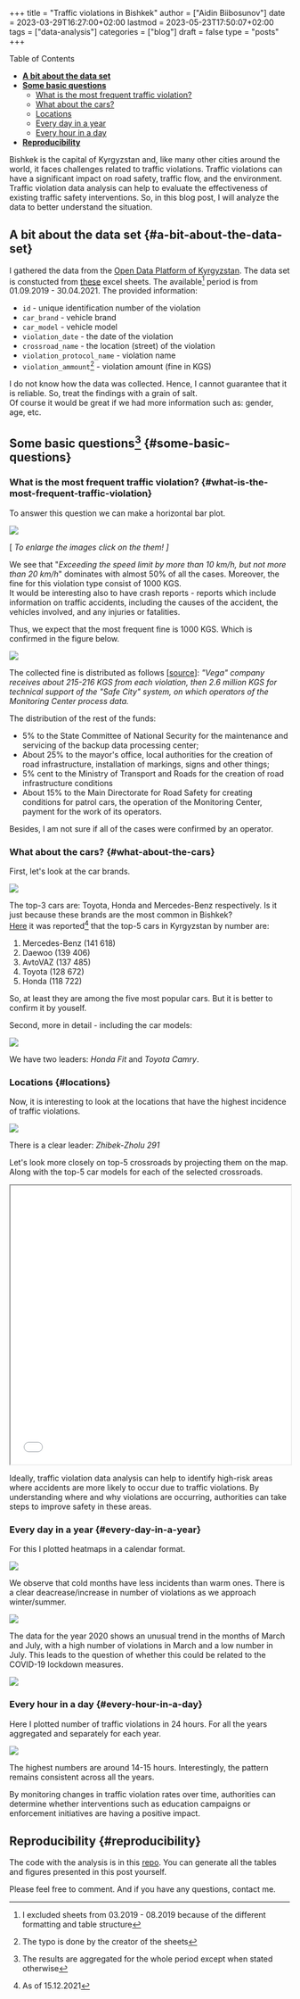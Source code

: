 +++
title = "Traffic violations in Bishkek"
author = ["Aidin Biibosunov"]
date = 2023-03-29T16:27:00+02:00
lastmod = 2023-05-23T17:50:07+02:00
tags = ["data-analysis"]
categories = ["blog"]
draft = false
type = "posts"
+++

<div class="ox-hugo-toc toc">
<div></div>

<div class="heading">Table of Contents</div>

- [**A bit about the data set**](#a-bit-about-the-data-set)
- [**Some basic questions**](#some-basic-questions)
    - [What is the most frequent traffic violation?](#what-is-the-most-frequent-traffic-violation)
    - [What about the cars?](#what-about-the-cars)
    - [Locations](#locations)
    - [Every day in a year](#every-day-in-a-year)
    - [Every hour in a day](#every-hour-in-a-day)
- [**Reproducibility**](#reproducibility)

</div>
<!--endtoc-->

Bishkek is the capital of Kyrgyzstan and, like many other cities around the world, it faces challenges related to traffic violations. Traffic violations can have a significant impact on road safety, traffic flow, and the environment. <br />
Traffic violation data analysis can help to evaluate the effectiveness of existing traffic safety interventions. So, in this blog post, I will analyze the data to better understand the situation.


## **A bit about the data set** {#a-bit-about-the-data-set}

I gathered the data from the [Open Data Platform of Kyrgyzstan](https://data.gov.kg/en/). The data set is constucted from [these](https://data.gov.kg/dataset/peectp-hapywehnn-npoekta-be3onachbin-ropod) excel sheets. The available[^fn:1] period is from 01.09.2019 - 30.04.2021. The provided information:

-   `id` - unique identification number of the violation
-   `car_brand` - vehicle brand
-   `car_model` - vehicle model
-   `violation_date` - the date of the violation
-   `crossroad_name` - the location (street) of the violation
-   `violation_protocol_name` - violation name
-   `violation_ammount`[^fn:2] - violation amount (fine in KGS)

I do not know how the data was collected. Hence, I cannot guarantee that it is reliable. So, treat the findings with a grain of salt. <br />
Of course it would be great if we had more information such as: gender, age, etc.


## **Some basic questions**[^fn:3] {#some-basic-questions}


### What is the most frequent traffic violation? {#what-is-the-most-frequent-traffic-violation}

To answer this question we can make a horizontal bar plot.

![](/images/traffic_violation_files/violation_counts.png "")

[ _To enlarge the images click on the them! ]_

We see that "_Exceeding the speed limit by more than 10 km/h, but not more than 20 km/h_" dominates with almost 50% of all the cases. Moreover, the fine for this violation type consist of 1000 KGS. <br />
It would be interesting also to have crash reports -  reports which include information on traffic accidents, including the causes of the accident, the vehicles involved, and any injuries or fatalities.

Thus, we expect that the most frequent fine is 1000 KGS. Which is confirmed in the figure below.

![](/images/traffic_violation_files/fine_counts.png "")

The collected fine is distributed as follows [[source](https://ru.sputnik.kg/20211007/bezopasnyj-gorod-dengi-raspredelenie-skhema-1054145313.html)]: _"Vega" company receives about 215-216 KGS from each violation, then 2.6 million KGS for technical support of the "Safe City" system, on which operators of the Monitoring Center process data._

The distribution of the rest of the funds:

-   5% to the State Committee of National Security for the maintenance and servicing of the backup data processing center;
-   About 25% to the mayor's office, local authorities for the creation of road infrastructure, installation of markings, signs and other things;
-   5% cent to the Ministry of Transport and Roads for the creation of road infrastructure conditions
-   About 15% to the Main Directorate for Road Safety for creating conditions for patrol cars, the operation of the Monitoring Center, payment for the work of its operators.

Besides, I am not sure if all of the cases were confirmed by an operator.


### What about the cars? {#what-about-the-cars}

First, let's look at the car brands.

![](/images/traffic_violation_files/top20_car_brands.png "")

The top-3 cars are: Toyota, Honda and Mercedes-Benz respectively.
Is it just because these brands are the most common in Bishkek? <br />
[Here](https://ru.sputnik.kg/20211126/kyrgyzstan-avtomobil-top-rejting-1054743470.html) it was reported[^fn:4] that the top-5 cars in Kyrgyzstan by number are:

1.  Mercedes-Benz (141 618)
2.  Daewoo (139 406)
3.  AvtoVAZ (137 485)
4.  Toyota (128 672)
5.  Honda (118 722)

So, at least they are among the five most popular cars. But it is better to confirm it by youself.

Second, more in detail - including the car models:

![](/images/traffic_violation_files/top20_cars.png "")

We have two leaders: _Honda Fit_ and _Toyota Camry_.


### Locations {#locations}

Now, it is interesting to look at the locations that have the highest incidence of traffic violations.

![](/images/traffic_violation_files/top20_crossroads.png "")

There is a clear leader: _Zhibek-Zholu 291_

Let's look more closely on top-5 crossroads by projecting them on the map. Along with the top-5 car models for each of the selected crossroads.

<iframe src="/images/traffic_violation_files/street_interactive_map.html" width="100%" height="500"></iframe>

Ideally, traffic violation data analysis can help to identify high-risk areas where accidents are more likely to occur due to traffic violations. By understanding where and why violations are occurring, authorities can take steps to improve safety in these areas.


### Every day in a year {#every-day-in-a-year}

For this I plotted heatmaps in a calendar format.

![](/images/traffic_violation_files/heatmap_by_year_2019.png "")

We observe that cold months have less incidents than warm ones. There is a clear deacrease/increase in number of violations as we approach winter/summer.

![](/images/traffic_violation_files/heatmap_by_year_2020.png "")

The data for the year 2020 shows an unusual trend in the months of March and July, with a high number of violations in March and a low number in July. This leads to the question of whether this could be related to the COVID-19 lockdown measures.

![](/images/traffic_violation_files/heatmap_by_year_2021.png "")


### Every hour in a day {#every-hour-in-a-day}

Here I plotted number of traffic violations in 24 hours. For all the years aggregated and separately for each year.

![](/images/traffic_violation_files/viol_24h_combined.png "")

The highest numbers are around 14-15 hours. Interestingly, the pattern remains consistent across all the years.

By monitoring changes in traffic violation rates over time, authorities can determine whether interventions such as education campaigns or enforcement initiatives are having a positive impact.


## **Reproducibility** {#reproducibility}

The code with the analysis is in this [repo](https://github.com/aidinbii/traffic%5Fviolation%5FKG.git). You can generate all the tables and figures presented in this post yourself.

Please feel free to comment. And if you have any questions, contact me.

[^fn:1]: I excluded sheets from 03.2019 - 08.2019 because of the different formatting and table structure
[^fn:2]: The typo is done by the creator of the sheets
[^fn:3]: The results are aggregated for the whole period except when stated otherwise
[^fn:4]: As of 15.12.2021